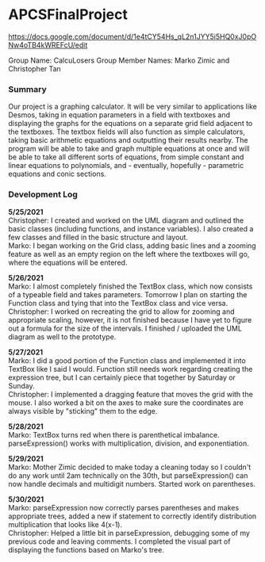 # APCSFinalProject

https://docs.google.com/document/d/1e4tCY54Hs_qL2n1JYY5i5HQ0xJ0pONw4oTB4kWREFcU/edit

Group Name: CalcuLosers
Group Member Names: Marko Zimic and Christopher Tan

### Summary
Our project is a graphing calculator. It will be very similar to applications like Desmos, taking in equation parameters in a field with textboxes and displaying the graphs for the equations on a separate grid field adjacent to the textboxes. The textbox fields will also function as simple calculators, taking basic arithmetic equations and outputting their results nearby. The program will be able to take and graph multiple equations at once and will be able to take all different sorts of equations, from simple constant and linear equations to polynomials, and - eventually, hopefully - parametric equations and conic sections.

### Development Log
**5/25/2021**\
Christopher: I created and worked on the UML diagram and outlined the basic classes (including functions, and instance variables). I also created a few classes and filled in the basic structure and layout.\
Marko: I began working on the Grid class, adding basic lines and a zooming feature as well as an empty region on the left where the textboxes will go, where the equations will be entered.

**5/26/2021**\
Marko: I almost completely finished the TextBox class, which now consists of a typeable field and takes parameters. Tomorrow I plan on starting the Function class and tying that into the TextBox class and vice versa.\
Christopher: I worked on recreating the grid to allow for zooming and appropriate scaling, however, it is not finished because I have yet to figure out a formula for the size of the intervals. I finished / uploaded the UML diagram as well to the prototype.

**5/27/2021**\
Marko: I did a good portion of the Function class and implemented it into TextBox like I said I would. Function still needs work regarding creating the expression tree, but I can certainly piece that together by Saturday or Sunday.\
Christopher: I implemented a dragging feature that moves the grid with the mouse. I also worked a bit on the axes to make sure the coordinates are always visible by "sticking" them to the edge.

**5/28/2021**\
Marko: TextBox turns red when there is parenthetical imbalance. parseExpression() works with multiplication,
division, and exponentiation.

**5/29/2021**\
Marko: Mother Zimic decided to make today a cleaning today so I couldn't do any work until 2am technically on the 30th, but parseExpression() can now handle decimals and multidigit numbers. Started work on parentheses.

**5/30/2021**\
Marko: parseExpression now correctly parses parentheses and makes appropriate trees, added a new if statement to correctly identify distribution multiplication that looks like 4(x-1).\
Christopher: Helped a little bit in parseExpression, debugging some of my previous code and leaving comments. I completed the visual part of displaying the functions based on Marko's tree.
